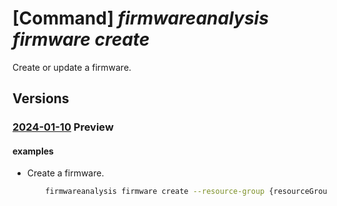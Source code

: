 # [Command] _firmwareanalysis firmware create_

Create or update a firmware.

## Versions

### [2024-01-10](/Resources/mgmt-plane/L3N1YnNjcmlwdGlvbnMve30vcmVzb3VyY2Vncm91cHMve30vcHJvdmlkZXJzL21pY3Jvc29mdC5pb3RmaXJtd2FyZWRlZmVuc2Uvd29ya3NwYWNlcy97fS9maXJtd2FyZXMve30=/2024-01-10.xml) **Preview**

<!-- mgmt-plane /subscriptions/{}/resourcegroups/{}/providers/microsoft.iotfirmwaredefense/workspaces/{}/firmwares/{} 2024-01-10 -->

#### examples

- Create a firmware.
    ```bash
        firmwareanalysis firmware create --resource-group {resourceGroupName} --workspace-name {workspaceName} --file-name {fileName} --vendor {vendorName} --file-size {fileSize} --model {modelName} --version {version} --status {status} --status-message [<string>]
    ```
